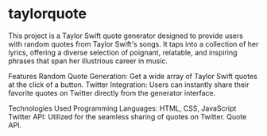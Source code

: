 # taylorquote
This project is a Taylor Swift quote generator designed to provide users with random quotes from Taylor Swift's songs. It taps into a collection of her lyrics, offering a diverse selection of poignant, relatable, and inspiring phrases that span her illustrious career in music.

Features
Random Quote Generation: Get a wide array of Taylor Swift quotes at the click of a button.
Twitter Integration: Users can instantly share their favorite quotes on Twitter directly from the generator interface.

Technologies Used
Programming Languages: HTML, CSS, JavaScript
Twitter API: Utilized for the seamless sharing of quotes on Twitter.
Quote API.
